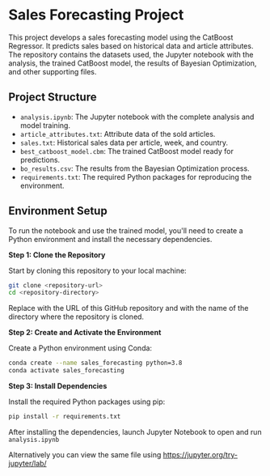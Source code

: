 # Sales Forecasting Project

This project develops a sales forecasting model using the CatBoost Regressor. It predicts sales based on historical data and article attributes. The repository contains the datasets used, the Jupyter notebook with the analysis, the trained CatBoost model, the results of Bayesian Optimization, and other supporting files.

## Project Structure

- `analysis.ipynb`: The Jupyter notebook with the complete analysis and model training.
- `article_attributes.txt`: Attribute data of the sold articles.
- `sales.txt`: Historical sales data per article, week, and country.
- `best_catboost_model.cbm`: The trained CatBoost model ready for predictions.
- `bo_results.csv`: The results from the Bayesian Optimization process.
- `requirements.txt`: The required Python packages for reproducing the environment.

## Environment Setup

To run the notebook and use the trained model, you'll need to create a Python environment and install the necessary dependencies.

**Step 1: Clone the Repository**

Start by cloning this repository to your local machine:

```sh
git clone <repository-url>
cd <repository-directory>
```
Replace <repository-url> with the URL of this GitHub repository and <repository-directory> with the name of the directory where the repository is cloned.

**Step 2: Create and Activate the Environment**

Create a Python environment using Conda:
```sh
conda create --name sales_forecasting python=3.8
conda activate sales_forecasting
```

**Step 3: Install Dependencies**

Install the required Python packages using pip:
```sh
pip install -r requirements.txt
```

After installing the dependencies, launch Jupyter Notebook to open and run `analysis.ipynb`

Alternatively you can view the same file using https://jupyter.org/try-jupyter/lab/ 